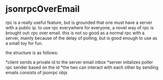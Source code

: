 jsonrpcOverEmail
================
rpc is a really useful feature, but is grounded that one must have a server with a public ip.
to use rpc everywhere for everyone, a novel way of rpc is brought out: rpc over email.
this is not so good as a normal rpc with a server, mainly because of the delay of polling, but is good enough
to use as a small toy for fun.

the structure is as follows:

*client sends a private id to the server email inbox
*server initalizes poller rpc sender based on the id
*the two can interact with each other by sending emails consists of jsonrpc objs
